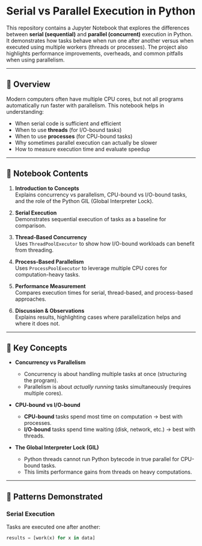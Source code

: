 # Serial vs Parallel Execution in Python

This repository contains a Jupyter Notebook that explores the differences between **serial (sequential)** and **parallel (concurrent)** execution in Python. It demonstrates how tasks behave when run one after another versus when executed using multiple workers (threads or processes). The project also highlights performance improvements, overheads, and common pitfalls when using parallelism.

---

## 📌 Overview

Modern computers often have multiple CPU cores, but not all programs automatically run faster with parallelism. This notebook helps in understanding:

- When serial code is sufficient and efficient
- When to use **threads** (for I/O-bound tasks)
- When to use **processes** (for CPU-bound tasks)
- Why sometimes parallel execution can actually be slower
- How to measure execution time and evaluate speedup

---

## 📖 Notebook Contents

1. **Introduction to Concepts**  
   Explains concurrency vs parallelism, CPU-bound vs I/O-bound tasks, and the role of the Python GIL (Global Interpreter Lock).

2. **Serial Execution**  
   Demonstrates sequential execution of tasks as a baseline for comparison.

3. **Thread-Based Concurrency**  
   Uses `ThreadPoolExecutor` to show how I/O-bound workloads can benefit from threading.

4. **Process-Based Parallelism**  
   Uses `ProcessPoolExecutor` to leverage multiple CPU cores for computation-heavy tasks.

5. **Performance Measurement**  
   Compares execution times for serial, thread-based, and process-based approaches.

6. **Discussion & Observations**  
   Explains results, highlighting cases where parallelization helps and where it does not.

---

## 🔑 Key Concepts

- **Concurrency vs Parallelism**  
  - Concurrency is about handling multiple tasks at once (structuring the program).  
  - Parallelism is about *actually running* tasks simultaneously (requires multiple cores).  

- **CPU-bound vs I/O-bound**  
  - **CPU-bound** tasks spend most time on computation → best with processes.  
  - **I/O-bound** tasks spend time waiting (disk, network, etc.) → best with threads.  

- **The Global Interpreter Lock (GIL)**  
  - Python threads cannot run Python bytecode in true parallel for CPU-bound tasks.  
  - This limits performance gains from threads on heavy computations.  

---

## 🧩 Patterns Demonstrated

### Serial Execution
Tasks are executed one after another:
```python
results = [work(x) for x in data]
